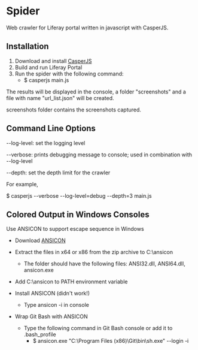 Spider
======
Web crawler for Liferay portal written in javascript with CasperJS.

Installation
------------
1. Download and install [CasperJS](http://casperjs.org/)
2. Build and run Liferay Portal
3. Run the spider with the following command:
    - $ casperjs main.js

The results will be displayed in the console, a folder "screenshots" and a file with name "url_list.json" will be created.

screenshots folder contains the screenshots captured.

Command Line Options
---------------------
--log-level: set the logging level

--verbose: prints debugging message to console; used in combination with --log-level

--depth: set the depth limit for the crawler

For example,

$ casperjs --verbose --log-level=debug --depth=3 main.js

Colored Output in Windows Consoles
-----------------------------------
Use ANSICON to support escape sequence in Windows

- Download [ANSICON](https://github.com/adoxa/ansicon)

- Extract the files in x64 or x86 from the zip archive to C:\ansicon
	- The folder should have the following files: ANSI32.dll, ANSI64.dll, ansicon.exe

- Add C:\ansicon to PATH environment variable

- Install ANSICON (didn't work!)
	- Type ansicon -i in console

- Wrap Git Bash with ANSICON
	- Type the following command in Git Bash console or add it to .bash_profile
      - $ ansicon.exe "C:\Program Files (x86)\Git\bin\sh.exe" --login -i
